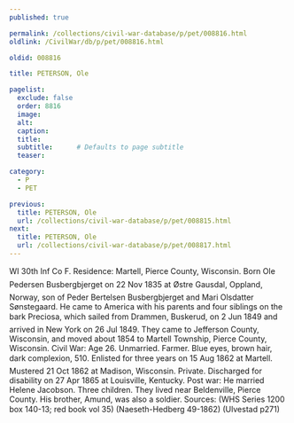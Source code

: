 ```yaml
---
published: true

permalink: /collections/civil-war-database/p/pet/008816.html
oldlink: /CivilWar/db/p/pet/008816.html

oldid: 008816

title: PETERSON, Ole

pagelist:
  exclude: false
  order: 8816
  image: 
  alt:
  caption:
  title:
  subtitle:      # Defaults to page subtitle
  teaser:

category: 
  - P 
  - PET

previous:
  title: PETERSON, Ole
  url: /collections/civil-war-database/p/pet/008815.html  
next:
  title: PETERSON, Ole
  url: /collections/civil-war-database/p/pet/008817.html   
---
```

WI 30th Inf Co F. Residence: Martell, Pierce County, Wisconsin. Born &#147;Ole Pedersen Busbergbjerget&#148; on 22 Nov 1835 at &Oslash;stre Gausdal, Oppland, Norway, son of Peder Bertelsen Busbergbjerget and Mari Olsdatter S&oslash;nstegaard. He came to America with his parents and four siblings on the bark &#147;Preciosa&#148;, which sailed from Drammen, Buskerud, on 2 Jun 1849 and arrived in New York on 26 Jul 1849. They came to Jefferson County, Wisconsin, and moved about 1854 to Martell Township, Pierce County, Wisconsin. Civil War: Age 26. Unmarried. Farmer. Blue eyes, brown hair, dark complexion, 5&#146;10&#148;. Enlisted for three years on 15 Aug 1862 at Martell. Mustered 21 Oct 1862 at Madison, Wisconsin. Private. Discharged for disability on 27 Apr 1865 at Louisville, Kentucky. Post war: He married Helene Jacobson. Three children. They lived near Beldenville, Pierce County. His brother, Amund, was also a soldier. Sources: (WHS Series 1200 box 140-13; red book vol 35) (Naeseth-Hedberg &#146;49-1862) (Ulvestad p271)